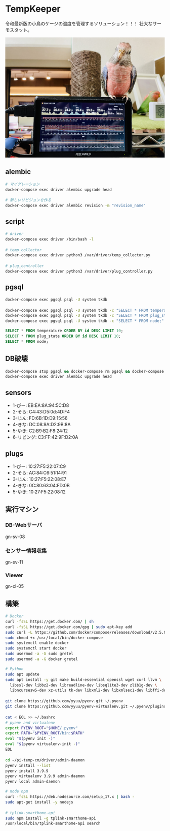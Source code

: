 # TempKeeper

令和最新版の小鳥のケージの温度を管理するソリューション！！！
壮大なサーモスタット｡

![image](image.jpg)

## alembic

```bash
# マイグレーション
docker-compose exec driver alembic upgrade head

# 新しいリビジョンを作る
docker-compose exec driver alembic revision -m "revision_name"
```

## script

```bash
# driver
docker-compose exec driver /bin/bash -l

# temp_collector
docker-compose exec driver python3 /var/driver/temp_collector.py

# plug_controller
docker-compose exec driver python3 /var/driver/plug_controller.py
```

## pgsql

```bash
docker-compose exec pgsql psql -U system tkdb

docker-compose exec pgsql psql -U system tkdb -c "SELECT * FROM temperature ORDER BY id DESC LIMIT 10;"
docker-compose exec pgsql psql -U system tkdb -c "SELECT * FROM plug_state ORDER BY id DESC LIMIT 10;"
docker-compose exec pgsql psql -U system tkdb -c "SELECT * FROM node;"
```

```sql
SELECT * FROM temperature ORDER BY id DESC LIMIT 10;
SELECT * FROM plug_state ORDER BY id DESC LIMIT 10;
SELECT * FROM node;
```

## DB破壊

```bash
docker-compose stop pgsql && docker-compose rm pgsql && docker-compose up -d pgsql
docker-compose exec driver alembic upgrade head
```


## sensors

- 1-ぴー: EB:EA:8A:94:5C:D8
- 2-そら: C4:43:D5:0d:4D:F4
- 3-じん: FD:6B:1D:D9:15:56
- 4-きな: DC:08:9A:D2:9B:8A
- 5-ゆき: C2:B9:B2:F8:24:12
- 6-リビング: C3:FF:42:9F:D2:0A

## plugs

- 1-ぴー: 10:27:F5:22:07:C9
- 2-そら: AC:84:C6:51:14:91
- 3-じん: 10:27:F5:22:08:E7
- 4-きな: 0C:80:63:04:FD:0B
- 5-ゆき: 10:27:F5:22:08:12

## 実行マシン

### DB･Webサーバ

gn-sv-08

### センサー情報収集

gn-sv-11

### Viewer

gn-cl-05

## 構築

```sh
# Docker
curl -fsSL https://get.docker.com/ | sh
curl -fsSL https://get.docker.com/gpg | sudo apt-key add
sudo curl -L https://github.com/docker/compose/releases/download/v2.5.0/docker-compose-linux-armv7 -o /usr/local/bin/docker-compose
sudo chmod +x /usr/local/bin/docker-compose
sudo systemctl enable docker
sudo systemctl start docker
sudo usermod -a -G sudo gretel
sudo usermod -a -G docker gretel
```

```sh
# Python
sudo apt update
sudo apt install -y git make build-essential openssl wget curl llvm \
  libssl-dev libbz2-dev libreadline-dev libsqlite3-dev zlib1g-dev \
  libncursesw5-dev xz-utils tk-dev libxml2-dev libxmlsec1-dev libffi-dev liblzma-dev

git clone https://github.com/yyuu/pyenv.git ~/.pyenv
git clone https://github.com/yyuu/pyenv-virtualenv.git ~/.pyenv/plugins/pyenv-virtualenv

cat < EOL >> ~/.bashrc
# pyenv and virtualenv
export PYENV_ROOT="$HOME/.pyenv"
export PATH="$PYENV_ROOT/bin:$PATH"
eval "$(pyenv init -)"
eval "$(pyenv virtualenv-init -)"
EOL

cd ~/pi-temp-cm/driver/admin-daemon
pyenv install --list
pyenv install 3.9.9
pyenv virtualenv 3.9.9 admin-daemon
pyenv local admin-daemon
```

```sh
# node npm
curl -fsSL https://deb.nodesource.com/setup_17.x | bash -
sudo apt-get install -y nodejs

# tplink-smarthome-api
sudo npm install -g tplink-smarthome-api
/usr/local/bin/tplink-smarthome-api search
```
